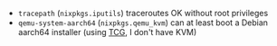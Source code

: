 * `tracepath` (`nixpkgs.iputils`) traceroutes OK without root privileges
* `qemu-system-aarch64` (`nixpkgs.qemu_kvm`) can at least boot a Debian aarch64 installer (using [TCG](https://qemu.readthedocs.io/en/latest/devel/multi-thread-tcg.html), I don't have KVM)